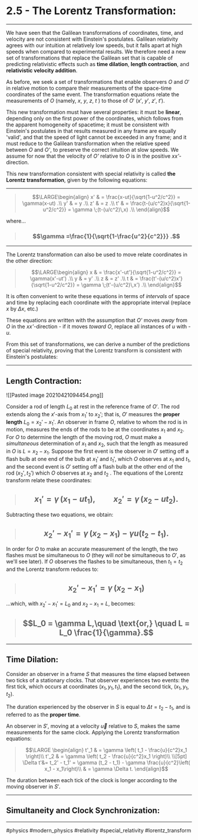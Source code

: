 # 2.5 - The Lorentz Transformation:
***

We have seen that the Galilean transformations of coordinates, time, and velocity are not consistent with Einstein's postulates. Galilean relativity agrees with our intuition at relatively low speeds, but it falls apart at high speeds when compared to experimental results. We therefore need a new set of transformations that replace the Galilean set that is capable of predicting relativistic effects such as **time dilation**, **length contraction**, and **relativistic velocity addition**. 

As before, we seek a set of transformations that enable observers $O$ and $O'$ in relative motion to compare their measurements of the space-time coordinates of the same event. The transformation equations relate the measurements of $O$ (namely, $x,\ y,\ z,\ t$ ) to those of $O'$ ($x',\ y',\ z',\ t'$).

This new transformation must have several properties: it must be **linear**, depending only on the first power of the coordinates, which follows from the apparent homogeneity of spacetime; it must be consistent with Einstein's postulates in that results measured in any frame are equally 'valid', and that the speed of light cannot be exceeded in any frame; and it must reduce to the Galilean transformation when the relative speed between *O* and *O'*, to preserve the correct intuition at slow speeds.  We assume for now that the velocity of *O'* relative to *O* is in the positive *xx'*-direction. 

This new transformation consistent with special relativity is called **the Lorentz transformation**, given by the following equations:
***
>$$\LARGE\begin{align}
 x' & = \frac{x-ut}{\sqrt{1-u^2/c^2}} = \gamma(x-ut) .\\
y' & = y .\\
z' & = z .\\
t' & = \frac{t-(u/c^2)x}{\sqrt{1-u^2/c^2}} = \gamma \;(t-(u/c^2)\,x)  .\\
\end{align}$$

where...

> ### $$\gamma =\frac{1}{\sqrt{1-\frac{u^2}{c^2}}} .$$
***
The Lorentz transformation can also be used to move relate coordinates in the other direction:

>$$\LARGE\begin{align}
 x & = \frac{x'-ut'}{\sqrt{1-u^2/c^2}} = \gamma(x'-ut') .\\
y & = y' .\\
z & = z' .\\
t & = \frac{t'-(u/c^2)x'}{\sqrt{1-u^2/c^2}} = \gamma \;(t'-(u/c^2)\,x')  .\\
\end{align}$$


It is often convenient to write these equations in terms of *intervals* of space and time by replacing each coordinate with the appropriate interval (replace $x$ by $\Delta x$, etc.)

These equations are written with the assumption that *O'* moves *away* from *O* in the *xx'*-direction - if it moves *toward* *O*, replace all instances of *u* with *-u*.

From this set of transformations, we can derive a number of the predictions of special relativity, proving that the Lorentz transform is consistent with Einstein's postulates:
***

## Length Contraction:

![[Pasted image 20210421094454.png]]

Consider a rod of length $L_0$ at rest in the reference frame of $O'$. The rod extends along the $x'$-axis from $x_1'$ to $x_2'$; that is, $O'$ measures the **proper length** $L_0 = x_2' - x_1'$. An observer in frame $O$, relative to whom the rod is in motion, measures the ends of the rods to be at the coordinates $x_1$ and $x_2$. For $O$ to determine the length of the moving rod, $O$ must make a *simultaneous* determination of $x_1$ and $x_2$, such that the length as measured in $O$ is $L = x_2 - x_1$. Suppose the first event is the observer in $O'$ setting off a flash bulb at one end of the bulb at $x_1'$ and $t_1'$, which $O$ observes at $x_1$ and $t_1$, and the second event is $O'$ setting off a flash bulb at the other end of the rod ($x_2', \, t_2'$) which $O$ observes at $x_2$ and $t_2$	. The equations of the Lorentz transform relate these coordinates:

> ## $$x_1' = \gamma\,(x_1 - u t_1),\qquad x_2' = \gamma\,(x_2 - u t_2).$$

Subtracting these two equations, we obtain:

> ## $$x_2' - x_1' = \gamma \,(x_2 - x_1)- \gamma u (t_2 - t_1). $$


In order for $O$ to make an accurate measurement of the length, the two flashes must be simultaneous to $O$ (they will *not* be simultaneous to $O'$, as we'll see later). If $O$ observes the flashes to be simultaneous, then $t_1 = t_2$ and the Lorentz transform reduces to:


> ## $$x_2' - x_1' = \gamma \,(x_2 - x_1) $$

...which, with $x_2' - x_1' = L_0$ and $x_2 - x_1 = L$, becomes:

> ## $$L_0 = \gamma L,\quad \text{or,} \quad L = L_0 \frac{1}{\gamma}.$$


***

## Time Dilation:
Consider an observer in a frame $S$ that measures the time elapsed between two ticks of a stationary clocks. That observer experiences two events: the first tick, which occurs at coordinates $(x_1,y_1,t_1)$, and the second tick, $(x_1,y_1,t_2)$. 

The duration experienced by the observer in $S$ is equal to $\Delta t = t_2 - t_1$, and is referred to as the **proper time**. 

An observer in $S'$, moving at a velocity $\vec u$ relative to $S$, makes the same measurements for the same clock. Applying the Lorentz transformation equations:

>  $$\LARGE
\begin{align}
t'_1 & = \gamma \left( t_1 - \frac{u}{c^2}x_1  \right)\\
 t'_2 & = \gamma \left( t_2 - \frac{u}{c^2}x_1  \right)\\
 \\[5pt]
 \Delta t'&= t_2' - t_1' = \gamma (t_2 - t_1) - \gamma \frac{u}{c^2}\left( x_1 - x_1\right)\\
 & = \gamma \Delta t.
 \end{align}$$

The duration between each tick of the clock is longer according to the moving observer in $S'$.
***

## Simultaneity and Clock Synchronization: 


***

#physics #modern_physics #relativity #special_relativity #lorentz_transform